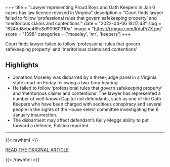 +++
title = "Lawyer representing Proud Boys and Oath Keepers in Jan 6 cases has law licence revoked in Virginia"
description = "Court finds lawyer failed to follow ‘professional rules that govern safekeeping property’ and ‘meritorious claims and contentions’"
date = "2022-04-06 18:17:43"
slug = "624dd8ebc46fe8d90960310a"
image = "https://i.imgur.com/kVuPr7X.jpg"
score = "1398"
categories = ['moseley', 'mr', 'keepers']
+++

Court finds lawyer failed to follow ‘professional rules that govern safekeeping property’ and ‘meritorious claims and contentions’

## Highlights

- Jonathon Moseley was disbarred by a three-judge panel in a Virginia state court on Friday following a two-hour hearing.
- He failed to follow ‘professional rules that govern safekeeping property’ and ‘meritorious claims and contentions’ The lawyer has represented a number of well-known Capitol riot defendants, such as one of the Oath Keepers who have been charged with seditious conspiracy and several people in the sights of the House select committee investigating the 6 January insurrection.
- The disbarment may affect defendant’s Kelly Meggs ability to put forward a defence, Politico reported.

---

{{< rawhtml >}}
  <p class="article-category">
    <a target="_blank" href="https://www.independent.co.uk/news/world/americas/crime/proud-boys-oath-keepers-jan-6-lawyer-b2052103.html">READ THE ORIGINAL ARTICLE</a>
  </p>
{{< /rawhtml >}}
